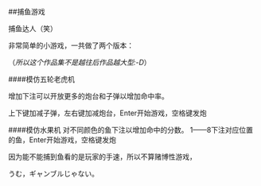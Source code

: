 ##捕鱼游戏

捕鱼达人（笑）

非常简单的小游戏，一共做了两个版本：

（*所以这个作品集不是越往后作品越大型:-D*）

####模仿五轮老虎机

增加下注可以开放更多的炮台和子弹以增加命中率。

上下键加减子弹，左右键加减炮台，Enter开始游戏，空格键发炮

####模仿水果机
对不同颜色的鱼下注以增加命中的分数。
1——8下注对应位置的鱼，Enter开始游戏，空格键发炮


因为能不能捕到鱼看的是玩家的手速，所以不算赌博性游戏，

うむ，ギャンブルじゃない。
